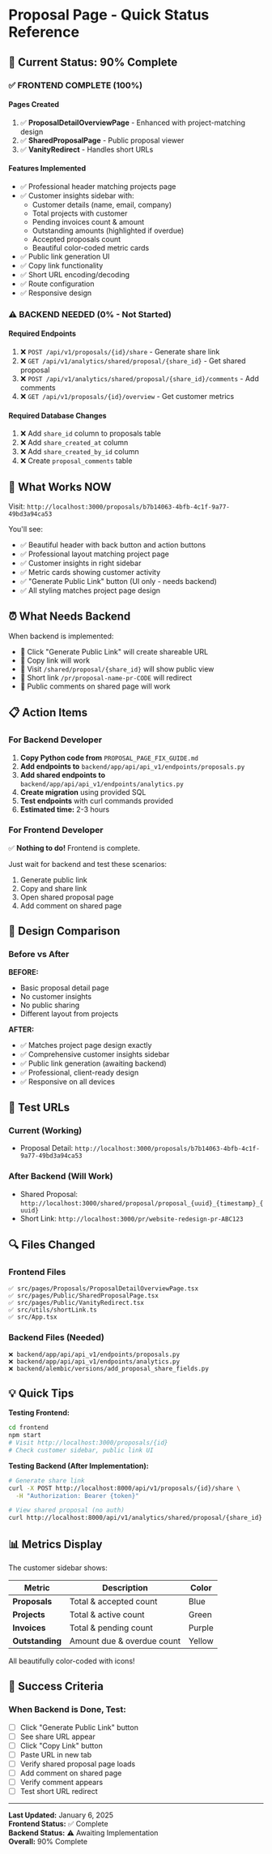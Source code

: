 # Proposal Page - Quick Status Reference

## 🎯 Current Status: 90% Complete

### ✅ FRONTEND COMPLETE (100%)

#### Pages Created
1. ✅ **ProposalDetailOverviewPage** - Enhanced with project-matching design
2. ✅ **SharedProposalPage** - Public proposal viewer
3. ✅ **VanityRedirect** - Handles short URLs

#### Features Implemented
- ✅ Professional header matching projects page
- ✅ Customer insights sidebar with:
  - Customer details (name, email, company)
  - Total projects with customer
  - Pending invoices count & amount
  - Outstanding amounts (highlighted if overdue)
  - Accepted proposals count
  - Beautiful color-coded metric cards
- ✅ Public link generation UI
- ✅ Copy link functionality
- ✅ Short URL encoding/decoding
- ✅ Route configuration
- ✅ Responsive design

### ⚠️ BACKEND NEEDED (0% - Not Started)

#### Required Endpoints
1. ❌ `POST /api/v1/proposals/{id}/share` - Generate share link
2. ❌ `GET /api/v1/analytics/shared/proposal/{share_id}` - Get shared proposal
3. ❌ `POST /api/v1/analytics/shared/proposal/{share_id}/comments` - Add comments
4. ❌ `GET /api/v1/proposals/{id}/overview` - Get customer metrics

#### Required Database Changes
1. ❌ Add `share_id` column to proposals table
2. ❌ Add `share_created_at` column
3. ❌ Add `share_created_by_id` column
4. ❌ Create `proposal_comments` table

## 🚀 What Works NOW

Visit: `http://localhost:3000/proposals/b7b14063-4bfb-4c1f-9a77-49bd3a94ca53`

You'll see:
- ✅ Beautiful header with back button and action buttons
- ✅ Professional layout matching project page
- ✅ Customer insights in right sidebar
- ✅ Metric cards showing customer activity
- ✅ "Generate Public Link" button (UI only - needs backend)
- ✅ All styling matches project page design

## ⏰ What Needs Backend

When backend is implemented:
- 🔄 Click "Generate Public Link" will create shareable URL
- 🔄 Copy link will work
- 🔄 Visit `/shared/proposal/{share_id}` will show public view
- 🔄 Short link `/pr/proposal-name-pr-CODE` will redirect
- 🔄 Public comments on shared page will work

## 📋 Action Items

### For Backend Developer

1. **Copy Python code from** `PROPOSAL_PAGE_FIX_GUIDE.md`
2. **Add endpoints to** `backend/app/api/api_v1/endpoints/proposals.py`
3. **Add shared endpoints to** `backend/app/api/api_v1/endpoints/analytics.py`
4. **Create migration** using provided SQL
5. **Test endpoints** with curl commands provided
6. **Estimated time:** 2-3 hours

### For Frontend Developer

✅ **Nothing to do!** Frontend is complete.

Just wait for backend and test these scenarios:
1. Generate public link
2. Copy and share link
3. Open shared proposal page
4. Add comment on shared page

## 🎨 Design Comparison

### Before vs After

**BEFORE:**
- Basic proposal detail page
- No customer insights
- No public sharing
- Different layout from projects

**AFTER:**
- ✅ Matches project page design exactly
- ✅ Comprehensive customer insights sidebar
- ✅ Public link generation (awaiting backend)
- ✅ Professional, client-ready design
- ✅ Responsive on all devices

## 📱 Test URLs

### Current (Working)
- Proposal Detail: `http://localhost:3000/proposals/b7b14063-4bfb-4c1f-9a77-49bd3a94ca53`

### After Backend (Will Work)
- Shared Proposal: `http://localhost:3000/shared/proposal/proposal_{uuid}_{timestamp}_{uuid}`
- Short Link: `http://localhost:3000/pr/website-redesign-pr-ABC123`

## 🔍 Files Changed

### Frontend Files
```
✅ src/pages/Proposals/ProposalDetailOverviewPage.tsx
✅ src/pages/Public/SharedProposalPage.tsx  
✅ src/pages/Public/VanityRedirect.tsx
✅ src/utils/shortLink.ts
✅ src/App.tsx
```

### Backend Files (Needed)
```
❌ backend/app/api/api_v1/endpoints/proposals.py
❌ backend/app/api/api_v1/endpoints/analytics.py
❌ backend/alembic/versions/add_proposal_share_fields.py
```

## 💡 Quick Tips

**Testing Frontend:**
```bash
cd frontend
npm start
# Visit http://localhost:3000/proposals/{id}
# Check customer sidebar, public link UI
```

**Testing Backend (After Implementation):**
```bash
# Generate share link
curl -X POST http://localhost:8000/api/v1/proposals/{id}/share \
  -H "Authorization: Bearer {token}"

# View shared proposal (no auth)
curl http://localhost:8000/api/v1/analytics/shared/proposal/{share_id}
```

## 📊 Metrics Display

The customer sidebar shows:

| Metric | Description | Color |
|--------|-------------|-------|
| **Proposals** | Total & accepted count | Blue |
| **Projects** | Total & active count | Green |
| **Invoices** | Total & pending count | Purple |
| **Outstanding** | Amount due & overdue count | Yellow |

All beautifully color-coded with icons!

## 🎯 Success Criteria

### When Backend is Done, Test:
- [ ] Click "Generate Public Link" button
- [ ] See share URL appear
- [ ] Click "Copy Link" button
- [ ] Paste URL in new tab
- [ ] Verify shared proposal page loads
- [ ] Add comment on shared page
- [ ] Verify comment appears
- [ ] Test short URL redirect

---

**Last Updated:** January 6, 2025  
**Frontend Status:** ✅ Complete  
**Backend Status:** ⚠️ Awaiting Implementation  
**Overall:** 90% Complete
